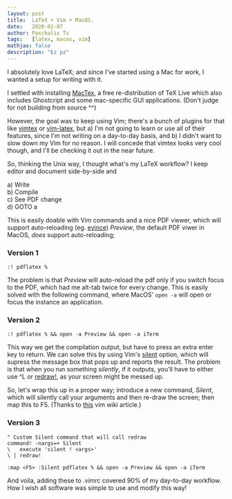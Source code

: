 ```yaml
---
layout: post
title:  LaTeX + Vim + MacOS.
date:   2020-02-07
author: Paschalis Ts
tags:   [latex, macos, vim]
mathjax: false
description: "Ez pz"
---
```



I absolutely love LaTeX; and since I've started using a Mac for work, I wanted a setup for writing with it.

I settled with installing [MacTex](http://www.tug.org/mactex/), a free re-distribution of TeX Live which also includes Ghostcript and some mac-specific GUI applications. (Don't judge for not building from source ^^)

However, the goal was to keep using Vim; there's a bunch of plugins for that like [vimtex](https://github.com/lervag/vimtex) or [vim-latex](https://github.com/vim-latex/vim-latex), but a) I'm not going to learn or use all of their features, since I'm not writing on a day-to-day basis, and b) I didn't want to slow down my Vim for no reason. I will concede that vimtex looks very cool though, and I'll be checking it out in the near future.

So, thinking the Unix way, I thought what's my LaTeX workflow? I keep editor and document side-by-side and

a) Write  
b) Compile  
c) See PDF change  
d) GOTO a  

This is easily doable with Vim commands and a nice PDF viewer, which will support auto-reloading (eg. [evince](https://wiki.gnome.org/Apps/Evince)) *Preview*, the default PDF viwer in MacOS, *does* support auto-reloading;

### Version 1
```vim
:! pdflatex %
```

The problem is that *Preview* will auto-reload the pdf only if you switch focus to the PDF, which had me alt-tab twice for every change. This is easily solved with the following command, where MacOS' `open -a` will open or focus the instance an application.

### Version 2
```vim
:! pdflatex % && open -a Preview && open -a iTerm
```

This way we get the compilation output, but have to press an extra enter key to return. We can solve this by using Vim's [silent](https://vimhelp.org/various.txt.html) option, which will supress the message box that pops up and reports the result. The problem is that when you run something *silently*, if it outputs, you'll have to either use ^L or [redraw!](https://vimhelp.org/various.txt.html#CTRL-L), as your screen might be messed up.

So, let's wrap this up in a proper way; introduce a new command, *Silent*, which will silently call your arguments and then re-draw the screen; then map this to F5.
(Thanks to [this](https://vim.fandom.com/wiki/Avoiding_the_%22Hit_ENTER_to_continue%22_prompts) vim wiki article.)

### Version 3
```vim
" Custom Silent command that will call redraw
command! -nargs=+ Silent
\   execute 'silent ! <args>'
\ | redraw!

:map <F5> :Silent pdflatex % && open -a Preview && open -a iTerm
```

And voila, adding these to .vimrc covered 90% of my day-to-day workflow. How I wish all software was simple to use and modify this way!
